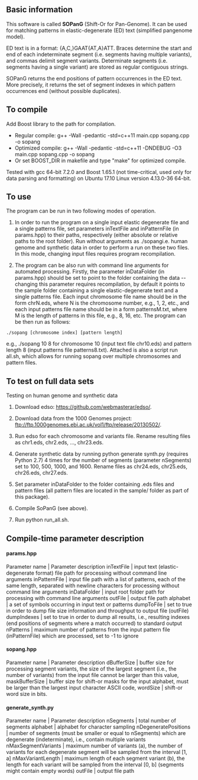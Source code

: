 ## Basic information

This software is called **SOPanG** (Shift-Or for Pan-Genome). It can be used for matching patterns in elastic-degenerate (ED) text (simplified pangenome model).

ED text is in a format: {A,C,}GAAT{AT,A}ATT. Braces determine the start and end of each indeterminate segment (i.e. segments having multiple variants), and commas delimit segment variants. Determinate segments (i.e. segments having a single variant) are stored as regular contiguous strings.

SOPanG returns the end positions of pattern occurrences in the ED text. More precisely, it returns the set of segment indexes in which pattern occurrences end (without possible duplicates).

## To compile

Add Boost library to the path for compilation.

* Regular compile: g++ -Wall -pedantic -std=c++11 main.cpp sopang.cpp -o sopang
* Optimized compile: g++ -Wall -pedantic -std=c++11 -DNDEBUG -O3 main.cpp sopang.cpp -o sopang
* Or set BOOST_DIR in makefile and type "make" for optimized compile.

Tested with gcc 64-bit 7.2.0 and Boost 1.65.1 (not time-critical, used only for
data parsing and formatting) on Ubuntu 17.10 Linux version 4.13.0-36 64-bit.

## To use

The program can be run in two following modes of operation.

1. In order to run the program on a single input elastic degenerate file and a single patterns file, set parameters inTextFile and inPatternFile (in params.hpp) to their paths, respectively (either absolute or relative paths to the root folder). Run without arguments as ./sopangi.e. human genome and synthetic data in order to perform a run on these two files. In this mode, changing input files requires program recompilation.

1. The program can be also run with command line arguments for automated processing. Firstly, the parameter inDataFolder (in params.hpp) should be set to point to the folder containing the data -- changing this parameter requires recompilation, by default it points to the sample folder containing a single elastic-degenerate text and a single patterns file. Each input chromosome file name should be in the form chrN.eds, where N is the chromosome number, e.g., 1, 2, etc., and each input patterns file name should be in a form patternsM.txt, where M is the length of patterns in this file, e.g., 8, 16, etc. The program can be then run as follows:

`./sopang [chromosome index] [pattern length]`

e.g., ./sopang 10 8 for chromosome 10 (input text file chr10.eds) and pattern length 8 (input patterns file patterns8.txt). Attached is also a script run all.sh, which allows for running sopang over multiple chromosomes and pattern files.

## To test on full data sets

Testing on human genome and synthetic data

1. Download edso: https://github.com/webmasterar/edso/.

1. Download data from the 1000 Genomes project: ftp://ftp.1000genomes.ebi.ac.uk/vol1/ftp/release/20130502/.

1. Run edso for each chromosome and variants file. Rename resulting files as chr1.eds, chr2.eds, ..., chr23.eds.

1. Generate synthetic data by running python generate synth.py (requires Python 2.7) 4 times for the number of segments (parameter nSegments) set to 100, 500, 1000, and 1600. Rename files as chr24.eds, chr25.eds, chr26.eds, chr27.eds.

1. Set parameter inDataFolder to the folder containing .eds files and pattern files (all pattern files are located in the sample/ folder as part of this package).

1. Compile SoPanG (see above).

1. Run python run_all.sh.

## Compile-time parameter description

#### params.hpp

Parameter name | Parameter description
inTextFile     | input text (elastic-degenerate format) file path for processing without command line arguments
inPatternFile  | input file path with a list of patterns, each of the same length, separated with newline characters for processing without command line arguments
inDataFolder   | input root folder path for processing with command line arguments
outFile        | output file path
alphabet       | a set of symbols occurring in input text or patterns
dumpToFile     | set to true in order to dump file size information and throughput to output file (outFile)
dumpIndexes    | set to true in order to dump all results, i.e., resulting indexes (end positions of segments where a match occurred) to standard output
nPatterns      | maximum number of patterns from the input pattern file (inPatternFile) which are processed, set to -1 to ignore

#### sopang.hpp

Parameter name | Parameter description
dBufferSize    | buffer size for processing segment variants, the size of the
largest segment (i.e., the number of variants) from the input file cannot
be larger than this value,
maskBufferSize | buffer size for shift-or masks for the input alphabet,
must be larger than the largest input character ASCII code,
wordSize       | shift-or word size in bits.

#### generate_synth.py

Parameter name       | Parameter description
nSegments            | total number of segments
alphabet             | alphabet for character sampling
nDegeneratePositions | number of segments (must be smaller or equal to nSegments) which are degenerate (indeterminate), i.e., contain multiple variants
nMaxSegmentVariants  | maximum number of variants (a), the number of variants for each degenerate segment will be sampled from the interval [1, a]
nMaxVariantLength    | maximum length of each segment variant (b), the length for each variant will be sampled from the interval [0, b] (segments might contain empty words)
outFile              | output file path
